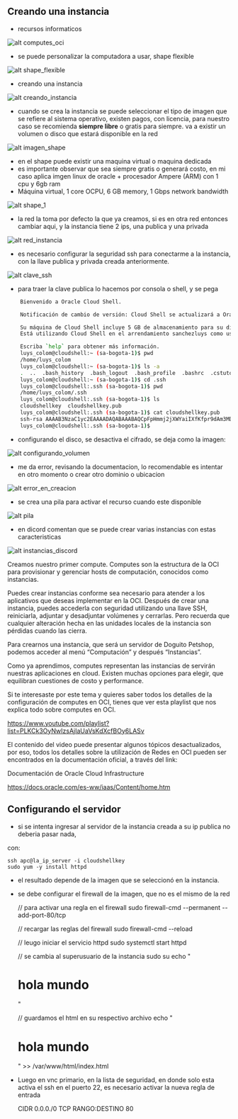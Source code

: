 ## Creando una instancia

- recursos informaticos

![alt computes_oci](/imagenes/clase05/computes_oci.png)

- se puede personalizar la computadora a usar, shape flexible

![alt shape_flexible](/imagenes/clase05/shape_flexible.png)

- creando una instancia

![alt creando_instancia](/imagenes/clase05/creando_instancia.png)

- cuando se crea la instancia se puede seleccionar el tipo de imagen que se refiere al sistema operativo, existen pagos, con licencia, para nuestro caso se recomienda **siempre libre** o gratis para siempre. va a existir un volumen o disco que estará disponible en la red

![alt imagen_shape](/imagenes/clase05/imagen_shape.png)

- en el shape puede existir una maquina virtual o maquina dedicada
- es importante observar que sea siempre gratis o generará costo, en mi caso aplica imgen linux de oracle + procesador Ampere (ARM) con 1 cpu y 6gb ram
- Máquina virtual, 1 core OCPU, 6 GB memory, 1 Gbps network bandwidth

![alt shape_1](/imagenes/clase05/shape_1.png)

- la red la toma por defecto la que ya creamos, si es en otra red entonces cambiar aqui, y la instancia tiene 2 ips, una publica y una privada

![alt red_instancia](/imagenes/clase05/red_instancia.png)

- es necesario configurar la seguridad ssh para conectarme a la instancia, con la llave publica y privada creada anteriormente.

![alt clave_ssh](/imagenes/clase05/clave_ssh.png)

- para traer la clave publica lo hacemos por consola o shell, y se pega

```bash
    Bienvenido a Oracle Cloud Shell.

    Notificación de cambio de versión: Cloud Shell se actualizará a Oracle Linux 8.

    Su máquina de Cloud Shell incluye 5 GB de almacenamiento para su directorio raíz. Su Cloud Shell (máquina y directorio raíz) se encuentran en: Colombia Central (Bogota).
    Está utilizando Cloud Shell en el arrendamiento sanchezluys como usuario local de OCI luys_colombia@gmail.com

    Escriba `help` para obtener más información.
    luys_colom@cloudshell:~ (sa-bogota-1)$ pwd
    /home/luys_colom
    luys_colom@cloudshell:~ (sa-bogota-1)$ ls -a
    .  ..  .bash_history  .bash_logout  .bash_profile  .bashrc  .cstutorial.conf  .emacs  .npm  .ssh
    luys_colom@cloudshell:~ (sa-bogota-1)$ cd .ssh
    luys_colom@cloudshell:.ssh (sa-bogota-1)$ pwd
    /home/luys_colom/.ssh
    luys_colom@cloudshell:.ssh (sa-bogota-1)$ ls
    cloudshellkey  cloudshellkey.pub
    luys_colom@cloudshell:.ssh (sa-bogota-1)$ cat cloudshellkey.pub
    ssh-rsa AAAAB3NzaC1yc2EAAAADAQABAAABAQCpFpHmmj2jXWYaiIXfKfpr9dAm3MDqt6WtKyFYxvH9Fh+8tZeEcIhECAmDuKWY4caRMRKA6aY+UsZOqd5F5WA1asyO5D0nnkfWv4qHGK5xxxxxxxxxxxxxxxxxxxxxxxxxxxxxxxxxxxxxxxxxxxxxxxxxxxxxxxxxxxxxxxxxxxxxxxx
    luys_colom@cloudshell:.ssh (sa-bogota-1)$ 
```

- configurando el disco, se desactiva el cifrado, se deja como la imagen:

![alt configurando_volumen](/imagenes/clase05/configurando_volumen.png)

- me da error, revisando la documentacion, lo recomendable es intentar en otro momento o crear otro dominio o ubicacion

![alt error_en_creacion](/imagenes/clase05/error_en_creacion.png)

- se crea una pila para activar el recurso cuando este disponible

![alt pila](/imagenes/clase05/pila.png)

- en dicord comentan que se puede crear varias instancias con estas caracteristicas

![alt instancias_discord](/imagenes/clase05/instancias_discord.png)



Creamos nuestro primer compute. Computes son la estructura de la OCI para provisionar y gerenciar hosts de computación, conocidos como instancias.

Puedes crear instancias conforme sea necesario para atender a los aplicativos que deseas implementar en la OCI. Después de crear una instancia, puedes accederla con seguridad utilizando una llave SSH, reiniciarla, adjuntar y desadjuntar volúmenes y cerrarlas. Pero recuerda que cualquier alteración hecha en las unidades locales de la instancia son pérdidas cuando las cierra.

Para crearnos una instancia, que será un servidor de Doguito Petshop, podemos acceder al menú “Computación” y después “Instancias”.



Como ya aprendimos, computes representan las instancias de servirán nuestras aplicaciones en cloud. Existen muchas opciones para elegir, que equilibran cuestiones de costo y performance.

Si te interesaste por este tema y quieres saber todos los detalles de la configuración de computes en OCI, tienes que ver esta playlist que nos explica todo sobre computes en OCI.

https://www.youtube.com/playlist?list=PLKCk3OyNwIzsAjIaUaVsKdXcfBOy6LASv

El contenido del video puede presentar algunos tópicos desactualizados, por eso, todos los detalles sobre la utilización de Redes en OCI pueden ser encontrados en la documentación oficial, a través del link:

Documentación de Oracle Cloud Infrastructure

https://docs.oracle.com/es-ww/iaas/Content/home.htm


## Configurando el servidor

- si se intenta ingresar al servidor de la instancia creada a su ip publica no deberia pasar nada,

con:

    ssh apc@la_ip_server -i cloudshellkey
    sudo yum -y install httpd 


- el resultado depende de la imagen que se seleccionó en la instancia.
- se debe configurar el firewall de la imagen, que no es el mismo de la red
    
    // para activar una regla en el firewall
    sudo firewall-cmd --permanent --add-port-80/tcp

    // recargar las reglas del firewall
    sudo firewall-cmd --reload

    // leugo iniciar el servicio httpd
    sudo systemctl start httpd

    // se cambia al superusuario de la instancia
    sudo su
    echo "<h1>hola mundo</h1>"

    // guardamos el html en su respectivo archivo
    echo "<h1>hola mundo</h1>" >> /var/www/html/index.html


- Luego en vnc primario, en la lista de seguridad, en donde solo esta activa el ssh en el puerto 22, es necesario activar la nueva regla de entrada

    CIDR 0.0.0./0 TCP RANGO:DESTINO 80

    